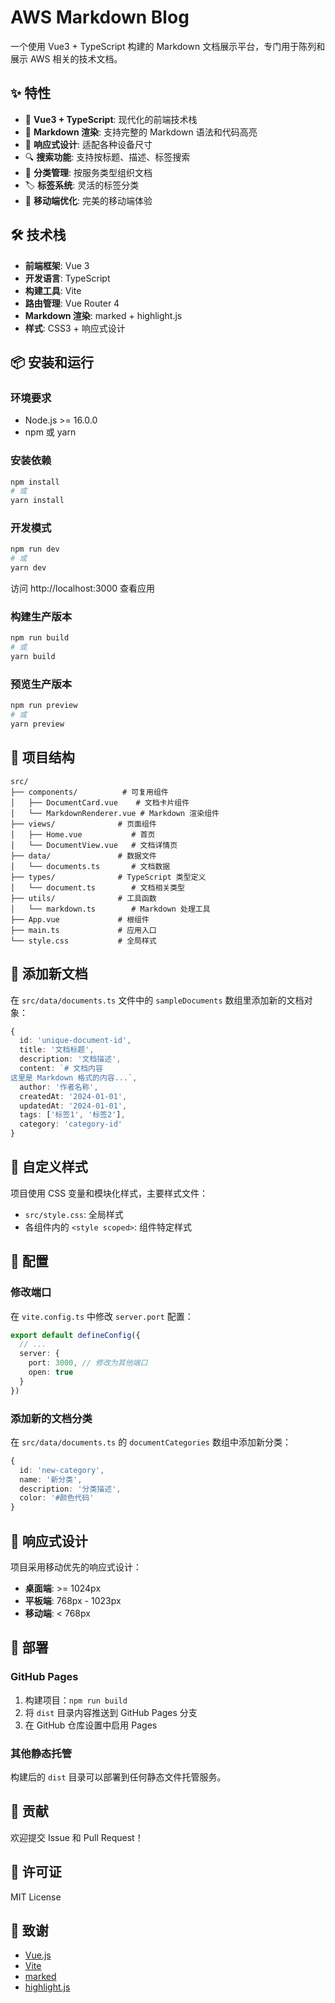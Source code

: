 # AWS Markdown Blog

一个使用 Vue3 + TypeScript 构建的 Markdown 文档展示平台，专门用于陈列和展示 AWS 相关的技术文档。

## ✨ 特性

- 🚀 **Vue3 + TypeScript**: 现代化的前端技术栈
- 📝 **Markdown 渲染**: 支持完整的 Markdown 语法和代码高亮
- 🎨 **响应式设计**: 适配各种设备尺寸
- 🔍 **搜索功能**: 支持按标题、描述、标签搜索
- 📂 **分类管理**: 按服务类型组织文档
- 🏷️ **标签系统**: 灵活的标签分类
- 📱 **移动端优化**: 完美的移动端体验

## 🛠️ 技术栈

- **前端框架**: Vue 3
- **开发语言**: TypeScript
- **构建工具**: Vite
- **路由管理**: Vue Router 4
- **Markdown 渲染**: marked + highlight.js
- **样式**: CSS3 + 响应式设计

## 📦 安装和运行

### 环境要求

- Node.js >= 16.0.0
- npm 或 yarn

### 安装依赖

```bash
npm install
# 或
yarn install
```

### 开发模式

```bash
npm run dev
# 或
yarn dev
```

访问 http://localhost:3000 查看应用

### 构建生产版本

```bash
npm run build
# 或
yarn build
```

### 预览生产版本

```bash
npm run preview
# 或
yarn preview
```

## 📁 项目结构

```
src/
├── components/          # 可复用组件
│   ├── DocumentCard.vue    # 文档卡片组件
│   └── MarkdownRenderer.vue # Markdown 渲染组件
├── views/              # 页面组件
│   ├── Home.vue           # 首页
│   └── DocumentView.vue   # 文档详情页
├── data/               # 数据文件
│   └── documents.ts       # 文档数据
├── types/              # TypeScript 类型定义
│   └── document.ts        # 文档相关类型
├── utils/              # 工具函数
│   └── markdown.ts        # Markdown 处理工具
├── App.vue             # 根组件
├── main.ts             # 应用入口
└── style.css           # 全局样式
```

## 📝 添加新文档

在 `src/data/documents.ts` 文件中的 `sampleDocuments` 数组里添加新的文档对象：

```typescript
{
  id: 'unique-document-id',
  title: '文档标题',
  description: '文档描述',
  content: `# 文档内容
这里是 Markdown 格式的内容...`,
  author: '作者名称',
  createdAt: '2024-01-01',
  updatedAt: '2024-01-01',
  tags: ['标签1', '标签2'],
  category: 'category-id'
}
```

## 🎨 自定义样式

项目使用 CSS 变量和模块化样式，主要样式文件：

- `src/style.css`: 全局样式
- 各组件内的 `<style scoped>`: 组件特定样式

## 🔧 配置

### 修改端口

在 `vite.config.ts` 中修改 `server.port` 配置：

```typescript
export default defineConfig({
  // ...
  server: {
    port: 3000, // 修改为其他端口
    open: true
  }
})
```

### 添加新的文档分类

在 `src/data/documents.ts` 的 `documentCategories` 数组中添加新分类：

```typescript
{
  id: 'new-category',
  name: '新分类',
  description: '分类描述',
  color: '#颜色代码'
}
```

## 📱 响应式设计

项目采用移动优先的响应式设计：

- **桌面端**: >= 1024px
- **平板端**: 768px - 1023px
- **移动端**: < 768px

## 🚀 部署

### GitHub Pages

1. 构建项目：`npm run build`
2. 将 `dist` 目录内容推送到 GitHub Pages 分支
3. 在 GitHub 仓库设置中启用 Pages

### 其他静态托管

构建后的 `dist` 目录可以部署到任何静态文件托管服务。

## 🤝 贡献

欢迎提交 Issue 和 Pull Request！

## 📄 许可证

MIT License

## 🙏 致谢

- [Vue.js](https://vuejs.org/)
- [Vite](https://vitejs.dev/)
- [marked](https://marked.js.org/)
- [highlight.js](https://highlightjs.org/)
